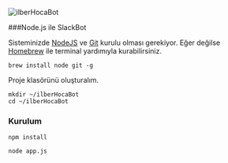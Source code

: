 
![ilberHocaBot](https://cdn-images-1.medium.com/max/1600/1*JtrgG-xXx2pge_QAA4uAcw.gif)

###Node.js ile SlackBot

Sisteminizde [NodeJS](https://nodejs.org/en/) ve [Git](https://git-scm.com/book/en/v2/Getting-Started-Installing-Git) kurulu olması gerekiyor. Eğer değilse [Homebrew](http://brew.sh/) ile terminal yardımıyla kurabilirsiniz.

```shell
brew install node git -g
```
Proje klasörünü oluşturalım.
```shell
mkdir ~/ilberHocaBot
cd ~/ilberHocaBot
```
###  Kurulum

```shell
npm install
```

```shell
node app.js
```

